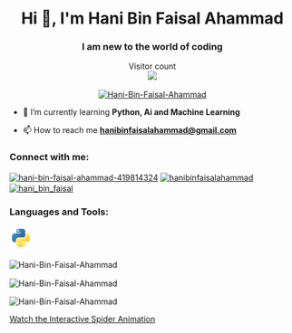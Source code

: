 
<h1 align="center">Hi 👋, I'm Hani Bin Faisal Ahammad</h1>
<h3 align="center">I am new to the world of coding</h3>

<p align="center"> 
  Visitor count<br>
  <img src="https://profile-counter.glitch.me/Hani-Bin-Faisal-Ahammad/count.svg" />
</p>

<p align="center"> <a href="https://github.com/ryo-ma/github-profile-trophy"><img src="https://github-profile-trophy.vercel.app/?username=Hani-Bin-Faisal-Ahammad" alt="Hani-Bin-Faisal-Ahammad" /></a> </p>

- 🌱 I’m currently learning **Python, Ai and Machine Learning**

- 📫 How to reach me **hanibinfaisalahammad@gmail.com**

<h3 align="left">Connect with me:</h3>
<p align="left">
<a href="https://linkedin.com/in/hani-bin-faisal-ahammad-419814324" target="blank"><img align="center" src="https://raw.githubusercontent.com/rahuldkjain/github-profile-readme-generator/master/src/images/icons/Social/linked-in-alt.svg" alt="hani-bin-faisal-ahammad-419814324" height="30" width="40" /></a>
<a href="https://kaggle.com/hanibinfaisalahammad" target="blank"><img align="center" src="https://raw.githubusercontent.com/rahuldkjain/github-profile-readme-generator/master/src/images/icons/Social/kaggle.svg" alt="hanibinfaisalahammad" height="30" width="40" /></a>
<a href="https://instagram.com/hani_bin_faisal" target="blank"><img align="center" src="https://raw.githubusercontent.com/rahuldkjain/github-profile-readme-generator/master/src/images/icons/Social/instagram.svg" alt="hani_bin_faisal" height="30" width="40" /></a>
</p>

<h3 align="left">Languages and Tools:</h3>
<p align="left"> <a href="https://www.python.org" target="_blank" rel="noreferrer"> <img src="https://raw.githubusercontent.com/devicons/devicon/master/icons/python/python-original.svg" alt="python" width="40" height="40"/> </a> </p>

<p><img align="center" src="https://github-readme-streak-stats.herokuapp.com/?user=Hani-Bin-Faisal-Ahammad&" alt="Hani-Bin-Faisal-Ahammad" /></p>

<p><img align="center" src="https://github-readme-stats.vercel.app/api/top-langs?username=Hani-Bin-Faisal-Ahammad&show_icons=true&locale=en&layout=compact" alt="Hani-Bin-Faisal-Ahammad" /></p>

<p><img align="center" src="https://github-readme-stats.vercel.app/api?username=Hani-Bin-Faisal-Ahammad&show_icons=true&locale=en" alt="Hani-Bin-Faisal-Ahammad" /></p>

[Watch the Interactive Spider Animation]([https://theinteractivespider.vercel.app/])
